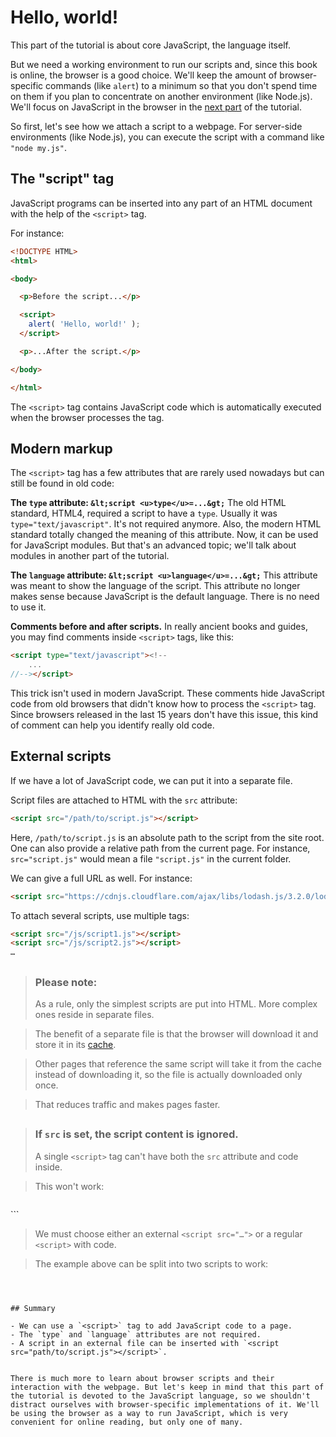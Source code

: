 # Hello, world!

This part of the tutorial is about core JavaScript, the language itself.

But we need a working environment to run our scripts and, since this book is online, the browser is a good choice. We'll keep the amount of browser-specific commands (like `alert`) to a minimum so that you don't spend time on them if you plan to concentrate on another environment (like Node.js). We'll focus on JavaScript in the browser in the [next part](/ui) of the tutorial.

So first, let's see how we attach a script to a webpage. For server-side environments (like Node.js), you can execute the script with a command like `"node my.js"`.


## The "script" tag

JavaScript programs can be inserted into any part of an HTML document with the help of the `<script>` tag.

For instance:

```html
<!DOCTYPE HTML>
<html>

<body>

  <p>Before the script...</p>

  <script>
    alert( 'Hello, world!' );
  </script>

  <p>...After the script.</p>

</body>

</html>
```

The `<script>` tag contains JavaScript code which is automatically executed when the browser processes the tag.


## Modern markup

The `<script>` tag has a few attributes that are rarely used nowadays but can still be found in old code:

**The `type` attribute: `&lt;script <u>type</u>=...&gt;`**
The old HTML standard, HTML4, required a script to have a `type`. Usually it was `type="text/javascript"`. It's not required anymore. Also, the modern HTML standard totally changed the meaning of this attribute. Now, it can be used for JavaScript modules. But that's an advanced topic; we'll talk about modules in another part of the tutorial.

**The `language` attribute: `&lt;script <u>language</u>=...&gt;`**
This attribute was meant to show the language of the script. This attribute no longer makes sense because JavaScript is the default language. There is no need to use it.

**Comments before and after scripts.**
In really ancient books and guides, you may find comments inside `<script>` tags, like this:

```html
<script type="text/javascript"><!--
    ...
//--></script>
```

This trick isn't used in modern JavaScript. These comments hide JavaScript code from old browsers that didn't know how to process the `<script>` tag. Since browsers released in the last 15 years don't have this issue, this kind of comment can help you identify really old code.


## External scripts

If we have a lot of JavaScript code, we can put it into a separate file.

Script files are attached to HTML with the `src` attribute:

```html
<script src="/path/to/script.js"></script>
```

Here, `/path/to/script.js` is an absolute path to the script from the site root. One can also provide a relative path from the current page. For instance, `src="script.js"` would mean a file `"script.js"` in the current folder.

We can give a full URL as well. For instance:

```html
<script src="https://cdnjs.cloudflare.com/ajax/libs/lodash.js/3.2.0/lodash.js"></script>
```

To attach several scripts, use multiple tags:

```html
<script src="/js/script1.js"></script>
<script src="/js/script2.js"></script>
…
```

##
> ### Please note:
> As a rule, only the simplest scripts are put into HTML. More complex ones reside in separate files.

> The benefit of a separate file is that the browser will download it and store it in its [cache](https://en.wikipedia.org/wiki/Web_cache).

> Other pages that reference the same script will take it from the cache instead of downloading it, so the file is actually downloaded only once.

> That reduces traffic and makes pages faster.

## 
> ### If `src` is set, the script content is ignored.
> A single `<script>` tag can't have both the `src` attribute and code inside.

> This won't work:

> ```html
<script *!*src*/!*="file.js">
  alert(1); // the content is ignored, because src is set
</script>```

> We must choose either an external `<script src="…">` or a regular `<script>` with code.

> The example above can be split into two scripts to work:

> ```html
<script src="file.js"></script>
<script>
  alert(1);
</script>
```


## Summary

- We can use a `<script>` tag to add JavaScript code to a page.
- The `type` and `language` attributes are not required.
- A script in an external file can be inserted with `<script src="path/to/script.js"></script>`.


There is much more to learn about browser scripts and their interaction with the webpage. But let's keep in mind that this part of the tutorial is devoted to the JavaScript language, so we shouldn't distract ourselves with browser-specific implementations of it. We'll be using the browser as a way to run JavaScript, which is very convenient for online reading, but only one of many.
